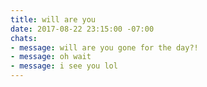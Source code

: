 ```yaml
---
title: will are you
date: 2017-08-22 23:15:00 -07:00
chats:
- message: will are you gone for the day?!
- message: oh wait
- message: i see you lol
---
```


